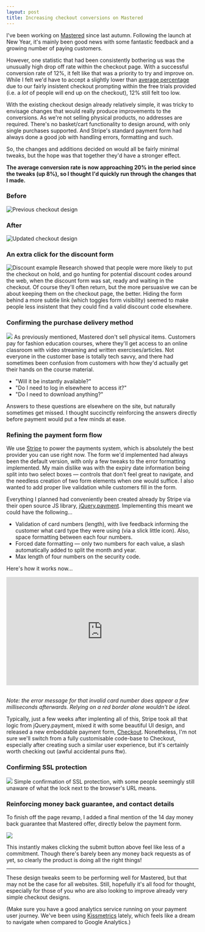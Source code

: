 ```yaml
---
layout: post
title: Increasing checkout conversions on Mastered
---
```

I've been working on [Mastered](http://www.mastered.com) since last autumn. Following the launch at New Year, it's mainly been good news with some fantastic feedback and a growing number of paying customers.

However, one statistic that had been consistently bothering us was the unusually high drop off rate within the checkout page. With a successful conversion rate of 12&#37;, it felt like that was a priority to try and improve on. While I felt we'd have to accept a slightly lower than [average percentage](http://baymard.com/lists/cart-abandonment-rate "Some stats on abandonment rate") due to our fairly insistent checkout prompting within the free trials provided (i.e. a *lot* of people will end up on the checkout), 12&#37; still felt too low.

With the existing checkout design already relatively simple, it was tricky to envisage changes that would really produce improvements to the conversions. As we're not selling physical products, no addresses are required. There's no basket/cart functionality to design around, with only single purchases supported. And Stripe's standard payment form had always done a good job with handling errors, formatting and such.

So, the changes and additions decided on would all be fairly minimal tweaks, but the hope was that together they'd have a stronger effect.

**The average conversion rate is now approaching 20&#37; in the period since the tweaks (up 8&#37;), so I thought I'd quickly run through the changes that I made.**

### Before

<img src="/images/posts/mastered-checkout-old.png" alt="Previous checkout design" class="blog-image" />

### After

<img src="/images/posts/mastered-checkout-new.png" alt="Updated checkout design" class="blog-image" />

### An extra click for the discount form

<img src="/images/posts/mastered-discount-example.gif" alt="Discount example" class="blog-image right discount-blog-image" />
Research showed that people were more likely to put the checkout on hold, and go hunting for potential discount codes around the web, when the discount form was sat, ready and waiting in the checkout. Of course they'll often return, but the more persuasive we can be about keeping them on the checkout page, the better. Hiding the form behind a more subtle link (which toggles form visibility) seemed to make people less insistent that they could find a valid discount code elsewhere.

### Confirming the purchase delivery method

<img src="/images/posts/mastered-delivery-confirm.png" class="blog-image right delivery-blog-image" />
As previously mentioned, Mastered don't sell physical items. Customers pay for fashion education courses, where they'll get access to an online classroom with video streaming and written exercises/articles. Not everyone in the customer base is totally tech savvy, and there had sometimes been confusion from customers with how they'd actually get their hands on the course material.

* "Will it be instantly available?"
* "Do I need to log in elsewhere to access it?"
* "Do I need to download anything?"

Answers to these questions are elsewhere on the site, but naturally sometimes get missed. I thought succinctly reinforcing the answers directly before payment would put a few minds at ease.

### Refining the payment form flow

We use [Stripe](https://stripe.com/) to power the payments system, which is absolutely the best provider you can use right now. The form we'd implemented had always been the default version, with only a few tweaks to the error formatting implemented. My main dislike was with the expiry date information being split into two select boxes — controls that don't feel great to navigate, and the needless creation of two form elements when one would suffice. I also wanted to add proper live validation while customers fill in the form.

Everything I planned had conveniently been created already by Stripe via their open source JS library, [jQuery.payment](https://github.com/stripe/jquery.payment). Implementing this meant we could have the following&hellip;

* Validation of card numbers (length), with live feedback informing the customer what card type they were using (via a slick little icon). Also, space formatting between each four numbers.
* Forced date formatting — only two numbers for each value, a slash automatically added to split the month and year.
* Max length of four numbers on the security code.

Here's how it works now&hellip;

<div class="video-iframe-wrap">
	<style>.embed-container { position: relative; padding-bottom: 56.25%; padding-top: 0; height: 0; overflow: hidden; max-width: 100%; height: auto; } .embed-container iframe, .embed-container object, .embed-container embed { position: absolute; top: 0; left: 0; width: 100%; height: 100%; }</style>
	<div class='embed-container'>
		<iframe src='https://player.vimeo.com/video/88900876?autoplay=1&amp;loop=1' frameborder='0' webkitAllowFullScreen mozallowfullscreen allowFullScreen></iframe>
	</div>
</div>

<br />*Note: the error message for that invalid card number does appear a few milliseconds afterwards. Relying on a red border alone wouldn't be ideal.*

Typically, just a few weeks after implenting all of this, Stripe took all that logic from jQuery.payment, mixed it with some beautiful UI design, and released a new embeddable payment form, [Checkout](https://stripe.com/checkout). Nonetheless, I'm not sure we'll switch from a fully customisable code-base to Checkout, especially after creating such a similar user experience, but it's certainly worth checking out (awful accidental puns ftw).

### Confirming SSL protection

<img src="/images/posts/mastered-ssl-secure.png" class="blog-image right ssl-blog-image" />
Simple confirmation of SSL protection, with some people seemingly still unaware of what the lock next to the browser's URL means.

### Reinforcing money back guarantee, and contact details

To finish off the page revamp, I added a final mention of the 14 day money back guarantee that Mastered offer, directly below the payment form.

<img src="/images/posts/mastered-money-back.png" class="blog-image" />

This instantly makes clicking the submit button above feel like less of a commitment. Though there's barely been any money back requests as of yet, so clearly the product is doing all the right things!

***

These design tweaks seem to be performing well for Mastered, but that may not be the case for all websites. Still, hopefully it's all food for thought, especially for those of you who are also looking to improve already very simple checkout designs.

(Make sure you have a good analytics service running on your payment user journey. We've been using [Kissmetrics](https://www.kissmetrics.com "Visit Kissmetrics") lately, which feels like a dream to navigate when compared to Google Analytics.)